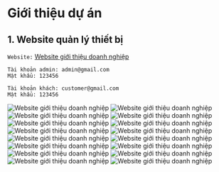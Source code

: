 # Giới thiệu dự án
## 1. Website quản lý thiết bị
`Website:` [Website giới thiệu doanh nghiệp](https://news.wenex.vn/) 
```
Tài khoản admin: admin@gmail.com
Mật khẩu: 123456
```
```
Tài khoản khách: customer@gmail.com
Mật khẩu: 123456
```

![Website giới thiệu doanh nghiệp](./Images/news%20(1).png)
![Website giới thiệu doanh nghiệp](./Images/news%20(2).png)
![Website giới thiệu doanh nghiệp](./Images/news%20(3).png)
![Website giới thiệu doanh nghiệp](./Images/news%20(4).png)
![Website giới thiệu doanh nghiệp](./Images/news%20(5).png)
![Website giới thiệu doanh nghiệp](./Images/news%20(6).png)
![Website giới thiệu doanh nghiệp](./Images/news%20(7).png)
![Website giới thiệu doanh nghiệp](./Images/news%20(8).png)
![Website giới thiệu doanh nghiệp](./Images/news%20(9).png)
![Website giới thiệu doanh nghiệp](./Images/news%20(10).png)
![Website giới thiệu doanh nghiệp](./Images/news%20(11).png)
![Website giới thiệu doanh nghiệp](./Images/news%20(12).png)
![Website giới thiệu doanh nghiệp](./Images/news%20(13).png)
![Website giới thiệu doanh nghiệp](./Images/news%20(14).png)
![Website giới thiệu doanh nghiệp](./Images/news%20(15).png)
![Website giới thiệu doanh nghiệp](./Images/news%20(16).png)